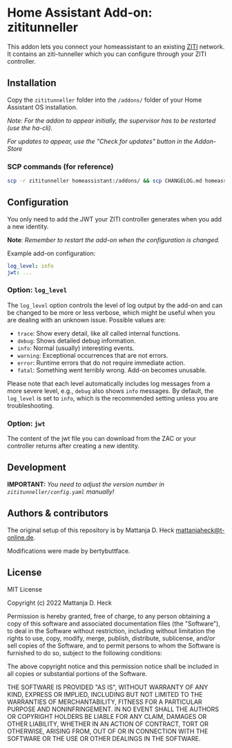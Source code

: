 # Home Assistant Add-on: zititunneller

This addon lets you connect your homeassistant to an existing [ZITI](https://openziti.github.io/) network.
It contains an ziti-tunneller which you can configure through your ZITI controller.

## Installation

Copy the `zititunneller` folder into the `/addons/` folder of your Home Assistant OS installation.

*Note: For the addon to appear initially, the supervisor has to be restarted (use the ha-cli).*

*For updates to appear, use the "Check for updates" button in the Addon-Store*

### SCP commands (for reference)
```bash
scp -r zititunneller homeassistant:/addons/ && scp CHANGELOG.md homeassistant:/addons/zititunneller/
```

## Configuration

You only need to add the JWT your ZITI controller generates when you add a new identity.

**Note**: _Remember to restart the add-on when the configuration is changed._

Example add-on configuration:

```yaml
log_level: info
jwt: ...
```

### Option: `log_level`

The `log_level` option controls the level of log output by the add-on and can
be changed to be more or less verbose, which might be useful when you are
dealing with an unknown issue. Possible values are:

- `trace`: Show every detail, like all called internal functions.
- `debug`: Shows detailed debug information.
- `info`: Normal (usually) interesting events.
- `warning`: Exceptional occurrences that are not errors.
- `error`: Runtime errors that do not require immediate action.
- `fatal`: Something went terribly wrong. Add-on becomes unusable.

Please note that each level automatically includes log messages from a
more severe level, e.g., `debug` also shows `info` messages. By default,
the `log_level` is set to `info`, which is the recommended setting unless
you are troubleshooting.

### Option: `jwt`

The content of the jwt file you can download from the ZAC or your controller returns after creating a new identity.

## Development
**IMPORTANT:** *You need to adjust the version number in `zititunneller/config.yaml` manually!*

## Authors & contributors

The original setup of this repository is by Mattanja D. Heck <mattanjaheck@t-online.de>.

Modifications were made by bertybuttface.

## License

MIT License

Copyright (c) 2022 Mattanja D. Heck

Permission is hereby granted, free of charge, to any person obtaining a copy
of this software and associated documentation files (the "Software"), to deal
in the Software without restriction, including without limitation the rights
to use, copy, modify, merge, publish, distribute, sublicense, and/or sell
copies of the Software, and to permit persons to whom the Software is
furnished to do so, subject to the following conditions:

The above copyright notice and this permission notice shall be included in all
copies or substantial portions of the Software.

THE SOFTWARE IS PROVIDED "AS IS", WITHOUT WARRANTY OF ANY KIND, EXPRESS OR
IMPLIED, INCLUDING BUT NOT LIMITED TO THE WARRANTIES OF MERCHANTABILITY,
FITNESS FOR A PARTICULAR PURPOSE AND NONINFRINGEMENT. IN NO EVENT SHALL THE
AUTHORS OR COPYRIGHT HOLDERS BE LIABLE FOR ANY CLAIM, DAMAGES OR OTHER
LIABILITY, WHETHER IN AN ACTION OF CONTRACT, TORT OR OTHERWISE, ARISING FROM,
OUT OF OR IN CONNECTION WITH THE SOFTWARE OR THE USE OR OTHER DEALINGS IN THE
SOFTWARE.
